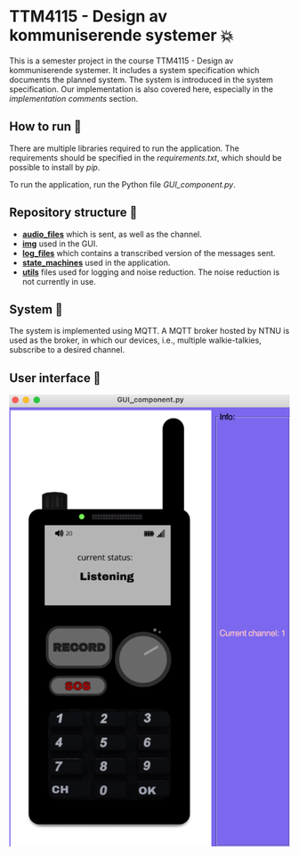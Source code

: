 # TTM4115 - Design av kommuniserende systemer 💥

This is a semester project in the course TTM4115 - Design av kommuniserende systemer. It includes a system specification which documents the planned system. The system is introduced in the system specification. Our implementation is also covered here, especially in the _implementation comments_ section.


## How to run 🚀

There are multiple libraries required to run the application. The requirements should be specified in the _requirements.txt_, which should be possible to install by _pip_. 

To run the application, run the Python file _GUI_component.py_.


## Repository structure 🎨

- [**audio_files**](/audio_files) which is sent, as well as the channel.
- [**img**](/img) used in the GUI.
- [**log_files**](/log_files) which contains a transcribed version of the messages sent.
- [**state_machines**](/state_machines) used in the application.
- [**utils**](/utils) files used for logging and noise reduction. The noise reduction is not currently in use.


## System 📝

The system is implemented using MQTT. A MQTT broker hosted by NTNU is used as the broker, in which our devices, i.e., multiple walkie-talkies, subscribe to a desired channel.  


## User interface 💄

![UI](/img/ui.png)

